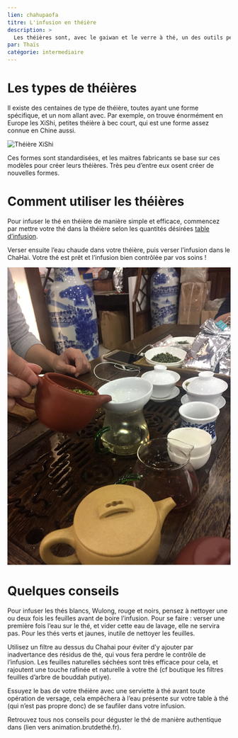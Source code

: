 ```yaml
---
lien: chahupaofa
titre: L'infusion en théière
description: >
  Les théières sont, avec le gaiwan et le verre à thé, un des outils permettant d’infuser le thé. Elles sont combinées avec un Chahai ainsi qu’une ou plusieurs tasse à thé. Ces trois outils sont indissociables pour préparer un thé à la théière.  
par: Thaïs
catégorie: intermediaire
---
```


# Les types de théières

Il existe des centaines de type de théière, toutes ayant une forme spécifique, et un nom allant avec. Par exemple, on trouve énormément en Europe les XiShi, petites théière à bec court, qui est une forme assez connue en Chine aussi.

![Théière XiShi](/master/static/assets/media/西施壶.jpg)

Ces formes sont standardisées, et les maitres fabricants se base sur ces modèles pour créer leurs théières. Très peu d’entre eux osent créer de nouvelles formes. 

# Comment utiliser les théières

Pour infuser le thé en théière de manière simple et efficace, commencez par mettre votre thé dans la théière selon les quantités désirées [table d’infusion](https://www.brutdethé.fr/ressources/table-d-infusion). 

Verser ensuite l’eau chaude dans votre théière, puis verser l’infusion dans le ChaHai. Votre thé est prêt et l’infusion bien contrôlée par vos soins !

![Infusion d'un thé vert en théière](/static/assets/media/Chahupaofa.JPG)

# Quelques conseils

Pour infuser les thés blancs, Wulong, rouge et noirs, pensez à nettoyer une ou deux fois les feuilles avant de boire l’infusion. Pour se faire : verser une première fois l’eau sur le thé, et vider cette eau de lavage, elle ne servira pas. 
Pour les thés verts et jaunes, inutile de nettoyer les feuilles.

Utilisez un filtre au dessus du Chahai pour éviter d’y ajouter par inadvertance des résidus de thé, qui vous fera perdre le contrôle de l’infusion. Les feuilles naturelles séchées sont très efficace pour cela, et rajoutent une touche rafinée et naturelle à votre thé (cf boutique les filtres feuilles d’arbre de bouddah putiye). 

Essuyez le bas de votre théière avec une serviette à thé avant toute opération de versage, cela empêchera à l’eau présente sur votre table à thé (qui n’est pas propre donc) de se faufiler dans votre infusion. 


Retrouvez tous nos conseils pour déguster le thé de manière authentique dans (lien vers animation.brutdethé.fr).
